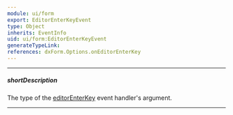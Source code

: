 ```yaml
---
module: ui/form
export: EditorEnterKeyEvent
type: Object
inherits: EventInfo
uid: ui/form:EditorEnterKeyEvent
generateTypeLink: 
references: dxForm.Options.onEditorEnterKey
---
```

---
##### shortDescription
The type of the [editorEnterKey]({basewidgetpath}/Events/#editorEnterKey) event handler's argument.

---
<!-- Description goes here -->